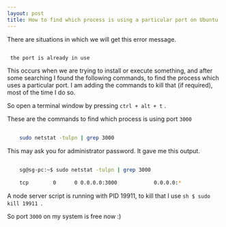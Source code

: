 ```yaml
---
layout: post
title: How to find which process is using a particular port on Ubuntu
---
```



There are situations in which we will get this error  message.

```sh

 the port is already in use 

 ```


This occurs when we are trying to install or execute something, and after some searching I found the following commands, to find the process which uses a particular port. I am adding the commands to kill that (if required), most of the time I do so.  

So open a terminal window by pressing ``` ctrl + alt + t ``` .

These are the commands to find which process is using port ``` 3000 ```

```sh
	
	sudo netstat -tulpn | grep 3000

```

This may ask you for administrator password. It gave me this output.

```sh
	
	sg@sg-pc:~$ sudo netstat -tulpn | grep 3000
	
	tcp        0      0 0.0.0.0:3000            0.0.0.0:*               LISTEN      19911/node

```

A node server script is running with PID 19911, to kill that I use ```sh $ sudo kill 19911 ```.

So port ``` 3000 ``` on my system is free now :)